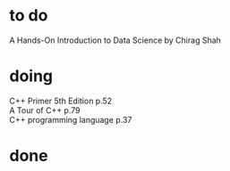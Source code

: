 # to do
A Hands-On Introduction to Data Science by Chirag Shah  
# doing
C++ Primer 5th Edition p.52  
A Tour of C++ p.79  
C++ programming language p.37  
# done

